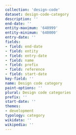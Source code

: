 ```yaml
---
collection: 'design-code'
dataset: design-code-category
description: ''
end-date: ''
entity-maximum: '640999'
entity-minimum: '640000'
entry-date: ''
fields:
- field: end-date
- field: entity
- field: entry-date
- field: name
- field: prefix
- field: reference
- field: start-date
key-field: ''
name: Design code category
paint-options: ''
plural: Design code categories
prefix: ''
start-date: ''
themes:
- development
typology: category
wikidata: ''
wikipedia: ''
---
```

